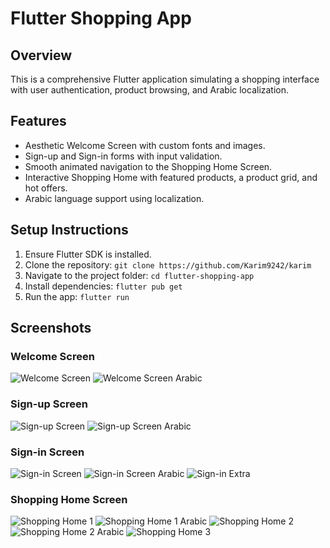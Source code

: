 # Flutter Shopping App

## Overview
This is a comprehensive Flutter application simulating a shopping interface with user authentication, product browsing, and Arabic localization.

## Features
- Aesthetic Welcome Screen with custom fonts and images.
- Sign-up and Sign-in forms with input validation.
- Smooth animated navigation to the Shopping Home Screen.
- Interactive Shopping Home with featured products, a product grid, and hot offers.
- Arabic language support using localization.

## Setup Instructions
1. Ensure Flutter SDK is installed.
2. Clone the repository: `git clone https://github.com/Karim9242/karim`
3. Navigate to the project folder: `cd flutter-shopping-app`
4. Install dependencies: `flutter pub get`
5. Run the app: `flutter run`


## Screenshots

### Welcome Screen
![Welcome Screen](assets/screenshots/welcome.png)
![Welcome Screen Arabic](assets/screenshots/welcomear.png)

### Sign-up Screen
![Sign-up Screen](assets/screenshots/signup.png)
![Sign-up Screen Arabic](assets/screenshots/signupar.png)

### Sign-in Screen
![Sign-in Screen](assets/screenshots/signin.png)
![Sign-in Screen Arabic](assets/screenshots/signinar.png)
![Sign-in Extra](assets/screenshots/Screenshot_1755617692.png)

### Shopping Home Screen
![Shopping Home 1](assets/screenshots/shopping_home_screen1.png)
![Shopping Home 1 Arabic](assets/screenshots/shopping_home_screen1ar.png)
![Shopping Home 2](assets/screenshots/shopping_home_screen2.png)
![Shopping Home 2 Arabic](assets/screenshots/shopping_home_screenar2.png)
![Shopping Home 3](assets/screenshots/shopping_home_screen3.png)